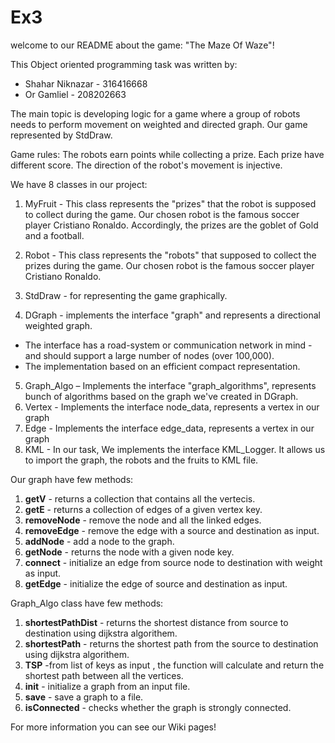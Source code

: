 # Ex3

welcome to our README about the game: "The Maze Of Waze"!

This Object oriented programming task was written by:
* Shahar Niknazar - 316416668 
* Or Gamliel - 208202663

The main topic is developing logic for a game where a group of robots needs to perform movement on weighted and directed graph.
Our game represented by StdDraw.

Game rules:
The robots earn points while collecting a prize.
Each prize have different score.
The direction of the robot's movement is injective.


We have 8 classes in our project:

1. MyFruit - This class represents the "prizes" that the robot is supposed to collect during the game. Our chosen robot is the famous soccer player Cristiano Ronaldo. Accordingly, the prizes are the goblet of Gold and a football.

2. Robot - This class represents the "robots" that supposed to collect the prizes during the game. Our chosen robot is the famous soccer player Cristiano Ronaldo. 

3. StdDraw - for representing the game graphically.

4. DGraph  - implements the interface "graph" and represents a directional weighted graph.
 * The interface has a road-system or communication network in mind - and should support a large number of nodes (over 100,000).
 * The implementation based on an efficient compact representation.
 
5. Graph_Algo –  Implements the interface "graph_algorithms", represents bunch of algorithms based on the graph we've created in DGraph.
6. Vertex - Implements the interface node_data, represents a vertex in our graph
7. Edge - Implements the interface edge_data, represents a vertex in our graph
8. KML - In our task, We implements the interface KML_Logger. It allows us to import the graph, the robots and the fruits to KML file.





Our graph have few methods:

1) **getV** - returns a collection that contains all the vertecis.
2) **getE** - returns a collection of edges of a given vertex key.
3) **removeNode** - remove the node and all the linked edges.
4) **removeEdge** - remove the edge with a  source and destination as input.
5) **addNode** - add a node to the graph.
6) **getNode** - returns the node with a given node key.
7) **connect** - initialize an edge from source node to destination with weight as input.
8) **getEdge** - initialize the edge of source and destination as input.




Graph_Algo class have few methods:

1) **shortestPathDist** - returns the shortest distance from source to destination using dijkstra algorithem.
2) **shortestPath** - returns the shortest path from the source to destination using dijkstra algorithem.
3) **TSP** -from list of keys as input , the function will calculate and return the shortest path between all the vertices.
4) **init** - initialize a graph from an input file.
5) **save** - save a graph to a file.
6) **isConnected** - checks whether the graph is strongly connected.


For more information you can see our Wiki pages!



